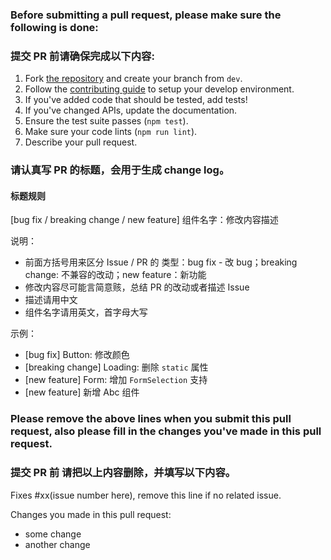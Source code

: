 ### Before submitting a pull request, please make sure the following is done:

### 提交 PR 前请确保完成以下内容:

1. Fork [the repository](https://github.com/varjay/IIUI) and create your branch from `dev`.
2. Follow the [contributing guide](./CONTRIBUTING.md) to setup your develop environment.
2. If you've added code that should be tested, add tests!
3. If you've changed APIs, update the documentation.
4. Ensure the test suite passes (`npm test`).
5. Make sure your code lints (`npm run lint`).
6. Describe your pull request.

### 请认真写 PR 的标题，会用于生成 change log。

#### 标题规则
[bug fix / breaking change / new feature] 组件名字：修改内容描述

说明：
* 前面方括号用来区分 Issue / PR 的 类型：bug fix - 改 bug；breaking change: 不兼容的改动；new feature：新功能
* 修改内容尽可能言简意赅，总结 PR 的改动或者描述 Issue
* 描述请用中文
* 组件名字请用英文，首字母大写

示例：
* [bug fix] Button: 修改颜色
* [breaking change] Loading: 删除  `static` 属性
* [new feature] Form: 增加 `FormSelection` 支持
* [new feature] 新增 Abc 组件

### Please remove the above lines when you submit this pull request, also please fill in the changes you've made in this pull request.

### 提交 PR 前 请把以上内容删除，并填写以下内容。

Fixes #xx(issue number here), remove this line if no related issue.

Changes you made in this pull request:

- some change
- another change
